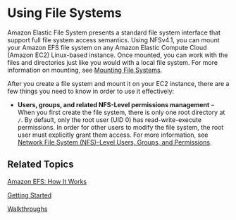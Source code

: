# Using File Systems<a name="using-fs"></a>

Amazon Elastic File System presents a standard file system interface that support full file system access semantics\. Using NFSv4\.1, you can mount your Amazon EFS file system on any Amazon Elastic Compute Cloud \(Amazon EC2\) Linux\-based instance\. Once mounted, you can work with the files and directories just like you would with a local file system\. For more information on mounting, see [Mounting File Systems](mounting-fs.md)\.

After you create a file system and mount it on your EC2 instance, there are a few things you need to know in order to use it effectively:
+ **Users, groups, and related NFS\-Level permissions management** – When you first create the file system, there is only one root directory at `/`\. By default, only the root user \(UID 0\) has read\-write\-execute permissions\. In order for other users to modify the file system, the root user must explicitly grant them access\. For more information, see [Network File System \(NFS\)–Level Users, Groups, and Permissions](accessing-fs-nfs-permissions.md)\.

## Related Topics<a name="using-fs-related-topics"></a>

[Amazon EFS: How It Works](how-it-works.md)

[Getting Started](getting-started.md)

[Walkthroughs](walkthroughs.md)